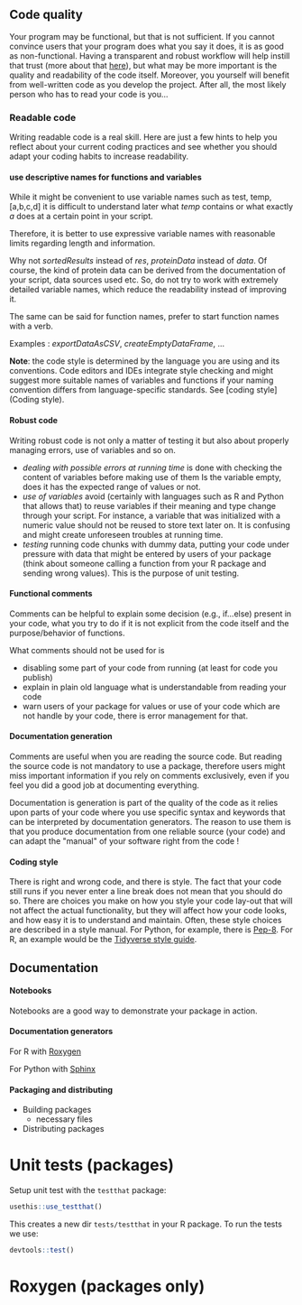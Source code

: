 ## Code quality

Your program may be functional, but that is not sufficient. 
If you cannot convince users that your program does what you say it does, it is as good as non-functional. Having a transparent and robust workflow will help instill that trust (more about that [here](project_setup.md)), but what may be more important is the quality and readability of the code itself. Moreover, you yourself will benefit from well-written code as you develop the project. After all, the most likely person who has to read your code is you...


### Readable code

Writing readable code is a real skill. Here are just a few hints to help you reflect about your current coding practices
and see whether you should adapt your coding habits to increase readability.

#### use descriptive names for functions and variables

While it might be convenient to use variable names such as test, temp, \[a,b,c,d\] it is difficult to understand later
what _temp_ contains or what exactly _a_ does at a certain point in your script.

Therefore, it is better to use expressive variable names with reasonable limits regarding length and information.

Why not _sortedResults_ instead of _res_,  _proteinData_ instead of _data_. Of course, the kind of protein data can
be derived from the documentation of your script, data sources used etc. So, do not try to work with extremely detailed
variable names, which reduce the readability instead of improving it.

The same can be said for function names, prefer to start function names with a verb.

Examples : _exportDataAsCSV_, _createEmptyDataFrame_, ...

**Note**: the code style is determined by the language you are using and its conventions. Code editors and IDEs integrate
style checking and might suggest more suitable names of variables and functions if your naming convention differs from
language-specific standards. See [coding style](Coding style).

#### Robust code

Writing robust code is not only a matter of testing it but also about properly managing errors, use of variables
and so on. 

* _dealing with possible errors at running time_ is done with checking the content of variables before making use of them
Is the variable empty, does it has the expected range of values or not. 
* _use of variables_ avoid (certainly with languages such as R and Python that allows that) to reuse variables if their
meaning and type change through your script. For instance, a variable that was initialized with a numeric value should
not be reused to store text later on. It is confusing and might create unforeseen troubles at running time.
* _testing_ running code chunks with dummy data, putting your code under pressure with data that might be entered by
users of your package (think about someone calling a function from your R package and sending wrong values). This is 
the purpose of unit testing.

#### Functional comments

Comments can be helpful to explain some decision (e.g., if...else) present in your code, what you try to do if it is not
explicit from the code itself and the purpose/behavior of functions.

What comments should not be used for is
* disabling some part of your code from running (at least for code you publish)
* explain in plain old language what is understandable from reading your code
* warn users of your package for values or use of your code which are not handle by your code, there is error management
for that.

#### Documentation generation
Comments are useful when you are reading the source code. But reading the source code is not mandatory to use a 
package, therefore users might miss important information if you rely on comments exclusively, even if you feel
you did a good job at documenting everything.

Documentation is generation is part of the quality of the code as it relies upon parts of your code where you use
specific syntax and keywords that can be interpreted by documentation generators. The reason to use them is that you
produce documentation from one reliable source (your code) and can adapt the "manual" of your software right from the 
code !



#### Coding style

There is right and wrong code, and there is style. The fact that your code still runs if you never enter a line break 
does not mean that you should do so. There are choices you make on how you style your code lay-out that will not affect 
the actual functionality, but they will affect how your code looks, and how easy it is to understand and maintain. 
Often, these style choices are described in a style manual. For Python, for example, 
there is [Pep-8](https://www.python.org/dev/peps/pep-0008/). 
For R, an example would be the [Tidyverse style guide](https://style.tidyverse.org).

## Documentation

#### Notebooks

Notebooks are a good way to demonstrate your package in action. 

#### Documentation generators

For R with [Roxygen](https://roxygen2.r-lib.org/)

For Python with [Sphinx](http://www.sphinx-doc.org/en/master/usage/quickstart.html)

#### Packaging and distributing

- Building packages
    - necessary files
- Distributing packages


# Unit tests (packages)

Setup unit test with the `testthat` package:

```r
usethis::use_testthat()
```

This creates a new dir `tests/testthat` in your R package. To run the tests we use:

```r
devtools::test()
```


# Roxygen (packages only)

